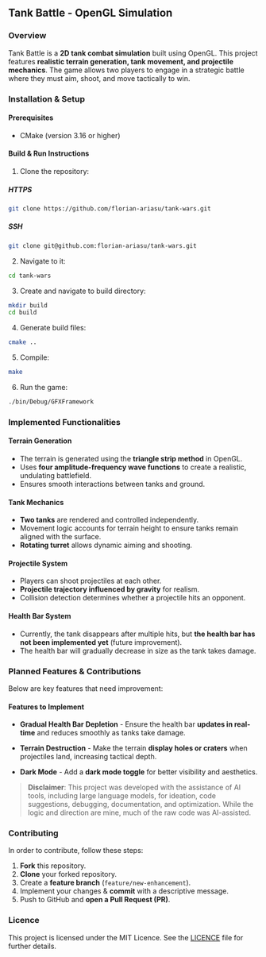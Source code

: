 ## Tank Battle - OpenGL Simulation

### Overview
Tank Battle is a **2D tank combat simulation** built using OpenGL. This project features **realistic terrain generation, tank movement, and projectile mechanics**. The game allows two players to engage in a strategic battle where they must aim, shoot, and move tactically to win.

### Installation & Setup
#### Prerequisites
- CMake (version 3.16 or higher)

#### Build & Run Instructions
1. Clone the repository:
##### HTTPS
```bash
git clone https://github.com/florian-ariasu/tank-wars.git
```

##### SSH
```bash
git clone git@github.com:florian-ariasu/tank-wars.git
```

2. Navigate to it:
```bash
cd tank-wars
```

3. Create and navigate to build directory:
```bash
mkdir build
cd build
```

4. Generate build files:
```bash
cmake ..
```

5. Compile:
  ```bash
make
```

6. Run the game:
```bash
./bin/Debug/GFXFramework
```

### Implemented Functionalities
#### Terrain Generation
- The terrain is generated using the **triangle strip method** in OpenGL.
- Uses **four amplitude-frequency wave functions** to create a realistic, undulating battlefield.
- Ensures smooth interactions between tanks and ground.

#### Tank Mechanics
- **Two tanks** are rendered and controlled independently.
- Movement logic accounts for terrain height to ensure tanks remain aligned with the surface.
- **Rotating turret** allows dynamic aiming and shooting.

#### Projectile System
- Players can shoot projectiles at each other.
- **Projectile trajectory influenced by gravity** for realism.
- Collision detection determines whether a projectile hits an opponent.

#### Health Bar System
- Currently, the tank disappears after multiple hits, but **the health bar has not been implemented yet** (future improvement).
- The health bar will gradually decrease in size as the tank takes damage.

### Planned Features & Contributions
Below are key features that need improvement:

#### Features to Implement
- **Gradual Health Bar Depletion** - Ensure the health bar **updates in real-time** and reduces smoothly as tanks take damage.

- **Terrain Destruction** - Make the terrain **display holes or craters** when projectiles land, increasing tactical depth.

- **Dark Mode** - Add a **dark mode toggle** for better visibility and aesthetics.

> **Disclaimer**: This project was developed with the assistance of AI tools, including large language models, for ideation, code suggestions, debugging, documentation, and optimization. While the logic and direction are mine, much of the raw code was AI-assisted.

### Contributing
In order to contribute, follow these steps:
1. **Fork** this repository.
2. **Clone** your forked repository.
3. Create a **feature branch** (`feature/new-enhancement`).
4. Implement your changes & **commit** with a descriptive message.
5. Push to GitHub and **open a Pull Request (PR)**.

### Licence
This project is licensed under the MIT Licence. See the [LICENCE](./LICENSE) file for further details.
